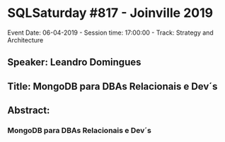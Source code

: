 # SQLSaturday #817 - Joinville 2019
Event Date: 06-04-2019 - Session time: 17:00:00 - Track: Strategy and Architecture
## Speaker: Leandro Domingues
## Title: MongoDB para DBAs Relacionais e Dev´s
## Abstract:
### MongoDB para DBAs Relacionais e Dev´s
